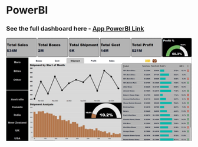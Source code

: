 # PowerBI


### See the full dashboard here - [App PowerBI Link](https://app.powerbi.com/groups/me/reports/41a3385d-d414-409f-9ced-95d611d38320/397cdb42582d53e6308b?experience=power-bi)

![Portfolio Dashboard](PowerBI_Dashboard.jpg)
